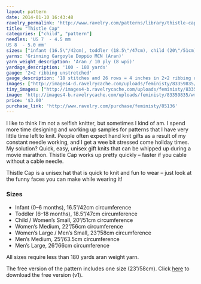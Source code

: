 ```yaml
---
layout: pattern
date: 2014-01-10 16:43:48
ravelry_permalink: 'http://www.ravelry.com/patterns/library/thistle-cap'
title: "Thistle Cap"
categories: ["child", "pattern"]
needles: 'US 7  - 4.5 mm
US 8  - 5.0 mm'
sizes: ["infant (16.5\"/42cm), toddler (18.5\"/47cm), child (20\"/51cm), women m (22\"/56cm), women l/men s (23\"/58cm), men m (25\"/63.5cm), men l (26\"/66cm)"]
yarns: 'Grinning Gargoyle Doppio MCN (Aran)'
yarn_weight_description: 'Aran / 10 ply (8 wpi)'
yardage_description: '100 - 180 yards'
gauge: '2×2 ribbing unstretched'
gauge_description: '18 stitches and 26 rows = 4 inches in 2×2 ribbing unstretched'
images: ["http://images4-d.ravelrycache.com/uploads/feministy/83359835/wm-liz_medium.jpg", "http://images4-b.ravelrycache.com/uploads/DuchessOfYarnover/95500186/021_medium.JPG", "http://farm8.static.flickr.com/7013/6790184949_8d0e82a4aa.jpg", "http://farm8.static.flickr.com/7013/6790184949_8d0e82a4aa.jpg", "http://images4.ravelrycache.com/uploads/suskunen/90652752/pipo2_medium.jpg", "http://images4-b.ravelrycache.com/uploads/feministy/83359793/wm-colin_medium.jpg", "http://images4.ravelrycache.com/uploads/feministy/83359868/wm-side_medium.jpg"]
tiny_images: ["http://images4-b.ravelrycache.com/uploads/feministy/83359835/wm-liz_square.jpg", "http://images4-b.ravelrycache.com/uploads/DuchessOfYarnover/95500186/021_square.JPG", "http://farm8.static.flickr.com/7013/6790184949_8d0e82a4aa_s.jpg", "http://farm8.static.flickr.com/7013/6790184949_8d0e82a4aa_s.jpg", "http://images4.ravelrycache.com/uploads/suskunen/90652752/pipo2_square.jpg", "http://images4-d.ravelrycache.com/uploads/feministy/83359793/wm-colin_square.jpg", "http://images4-b.ravelrycache.com/uploads/feministy/83359868/wm-side_square.jpg"]
image: 'http://images4-b.ravelrycache.com/uploads/feministy/83359835/wm-liz_square.jpg'
price: '$3.00'
purchase_link: 'http://www.ravelry.com/purchase/feministy/85136'
---
```

<p>I like to think I’m not a selfish knitter, but sometimes I kind of am. I spend more time designing and working up samples for patterns that I have very little time left to knit. People often expect hand knit gifts as a result of my constant needle working, and I get a wee bit stressed come holiday times. My solution? Quick, easy, unisex gift knits that can be whipped up during a movie marathon. Thistle Cap works up pretty quickly – faster if you cable without a cable needle.</p>

<p>Thistle Cap is a unisex hat that is quick to knit and fun to wear – just look at the funny faces you can make while wearing it!</p>

<h3 id='sizes'>Sizes</h3>

<ul>
<li>Infant (0–6 months), 16.5”/42cm circumference</li>

<li>Toddler (6–18 months), 18.5”/47cm circumference</li>

<li>Child / Women’s Small, 20”/51cm circumference</li>

<li>Women’s Medium, 22”/56cm circumference</li>

<li>Women’s Large / Men’s Small, 23”/58cm circumference</li>

<li>Men’s Medium, 25”/63.5cm circumference</li>

<li>Men’s Large, 26”/66cm circumference</li>
</ul>

<p>All sizes require less than 180 yards aran weight yarn.</p>

<p>The free version of the pattern includes one size (23&#8221;/58cm). Click <a href='https://s3-us-west-2.amazonaws.com/feministy/thistle-cap-v1.pdf'>here</a> to download the free version (v1).</p>
